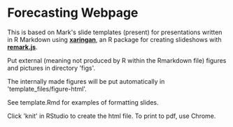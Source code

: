 # Forecasting Webpage

This is based on Mark's slide templates (present) for presentations written in R Markdown using **[xaringan](https://github.com/yihui/xaringan)**, an R package for creating slideshows with **[remark.js](http://remarkjs.com)**.

Put external (meaning not produced by R within the Rmarkdown file) figures and pictures in directory 'figs'.

The internally made figures will be put automatically in 'template_files/figure-html'.

See template.Rmd for examples of formatting slides.

Click 'knit' in RStudio to create the html file.  To print to pdf, use Chrome.
